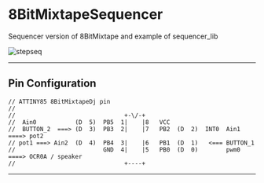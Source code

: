 8BitMixtapeSequencer
===================

Sequencer version of 8BitMixtape and example of sequencer_lib

![stepseq](https://raw.githubusercontent.com/8BitMixtape/sequencer_lib/examples/8BitMixtapeDJ/breadboard_bb.png)


----------

Pin Configuration
-------

    // ATTINY85 8BitMixtapeDj pin
    //
    //                               +-\/-+
    //  Ain0           (D  5)  PB5  1|    |8   VCC
    //  BUTTON_2  ===> (D  3)  PB3  2|    |7   PB2  (D  2)  INT0  Ain1 ====> pot2
    // pot1 ===> Ain2  (D  4)  PB4  3|    |6   PB1  (D  1)   <=== BUTTON_1
    //                         GND  4|    |5   PB0  (D  0)        pwm0 ====> OCR0A / speaker
    //                               +----+

----------
